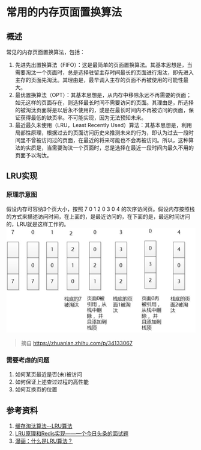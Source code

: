 # 常用的内存页面置换算法

## 概述
常见的内存页面置换算法，包括：
1. 先进先出置换算法（FIFO）：这是最简单的页面置换算法。其基本思想是，当需要淘汰一个页面时，总是选择驻留主存时间最长的页面进行淘汰，即先进入主存的页面先淘汰。其理由是，最早调入主存的页面不再被使用的可能性最大。
2. 最优置换算法（OPT）：其基本思想是，从内存中移除永远不再需要的页面；如无这样的页面存在，则选择最长时间不需要访问的页面。其理由是，所选择的被淘汰页面将是以后永不使用的，或是在最长时间内不再被访问的页面，保证获得最低的缺页率。不可能实现，因为无法预知未来。
3. 最近最久未使用（LRU，Least Recently Used）算法：其基本思想是，利用局部性原理，根据过去的页面访问历史来推测未来的行为，即认为过去一段时间里不曾被访问过的页面，在最近的将来可能也不会再被访问。所以，这种算法的实质是，当需要淘汰一个页面时，总是选择在最近一段时间内最久不用的页面予以淘汰。

## LRU实现
### 原理示意图
假设内存可容纳3个页大小，按照 7 0 1 2 0 3 0 4 的次序访问页。假设内存按照栈的方式来描述访问时间，在上面的，是最近访问的，在下面的是，最远时间访问的，LRU就是这样工作的。
![IMAGE](resources/v2-584ed398c35ba76250cfb2f01b20ec0c_hd.jpg)
> 摘自 https://zhuanlan.zhihu.com/p/34133067

### 需要考虑的问题
1. 如何某页最近是否(未)被访问
1. 如何保证上述查过过程的高性能
1. 如何互换页的位置

## 参考资料
1. [缓存淘汰算法--LRU算法](https://zhuanlan.zhihu.com/p/34989978)
1. [LRU原理和Redis实现——一个今日头条的面试题](https://zhuanlan.zhihu.com/p/34133067)
1. [漫画：什么是LRU算法？](https://zhuanlan.zhihu.com/p/52196637)